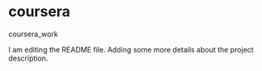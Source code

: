 # coursera
coursera_work

I am editing the README file. Adding some more details about the project description.
